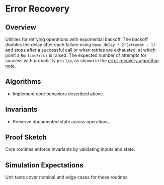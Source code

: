 # Error Recovery

## Overview

Utilities for retrying operations with exponential backoff. The backoff doubles
the delay after each failure using `base_delay * 2^(attempt - 1)` and stops
after a successful call or when retries are exhausted, at which point a
`RuntimeError` is raised. The expected number of attempts for success with
probability `p` is `1/p`, as shown in the [error recovery algorithm note][alg].

## Algorithms

- Implement core behaviors described above.

## Invariants

- Preserve documented state across operations.

## Proof Sketch

Core routines enforce invariants by validating inputs and state.

## Simulation Expectations

Unit tests cover nominal and edge cases for these routines.

[alg]: ../algorithms/error_recovery.md
